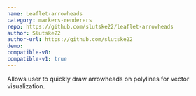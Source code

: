 ```yaml
---
name: Leaflet-arrowheads
category: markers-renderers
repo: https://github.com/slutske22/leaflet-arrowheads
author: Slutske22
author-url: https://github.com/slutske22
demo: 
compatible-v0:
compatible-v1: true
---
```


Allows user to quickly draw arrowheads on polylines for vector visualization.
